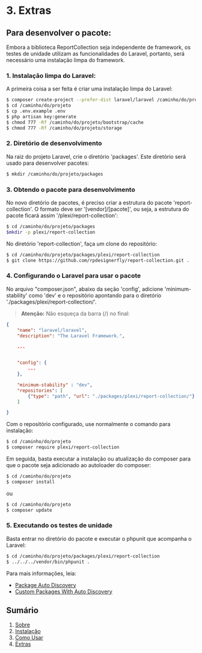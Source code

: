 # 3. Extras

## Para desenvolver o pacote:

Embora a biblioteca ReportCollection seja independente de framework, os testes de unidade utilizam as funcionalidades do Laravel, portanto, será necessário uma instalação limpa do framework.

### 1. Instalação limpa do Laravel:

A primeira coisa a ser feita é criar uma instalação limpa do Laravel:

```bash
$ composer create-project --prefer-dist laravel/laravel /caminho/do/projeto
$ cd /caminho/do/projeto
$ cp .env.example .env
$ php artisan key:generate
$ chmod 777 -Rf /caminho/do/projeto/bootstrap/cache
$ chmod 777 -Rf /caminho/do/projeto/storage
```

### 2. Diretório de desenvolvimento

Na raiz do projeto Laravel, crie o diretório 'packages'. Este diretório será usado para desenvolver pacotes:

```bash
$ mkdir /caminho/do/projeto/packages
```

### 3. Obtendo o pacote para desenvolvimento

No novo diretório de pacotes, é preciso criar a estrutura do pacote 'report-collection'. O formato deve ser '[vendor]/[pacote]', ou seja, a estrutura do pacote ficará assim '/plexi/report-collection':

```bash
$ cd /caminho/do/projeto/packages
$mkdir -p plexi/report-collection
```

No diretório 'report-collection', faça um clone do repositório:

```bash
$ cd /caminho/do/projeto/packages/plexi/report-collection
$ git clone https://github.com/rpdesignerfly/report-collection.git .
```

### 4. Configurando o Laravel para usar o pacote

No arquivo "composer.json", abaixo da seção 'config', adicione 'minimum-stability' como 'dev' e o repositório apontando para o diretório './packages/plexi/report-collection/'.

> **Atenção:**
> Não esqueça da barra (/) no final:

```json
{
    "name": "laravel/laravel",
    "description": "The Laravel Framework.",

    ...


    "config": {
        ...
    },

    "minimum-stability" : "dev",
    "repositories": [
        {"type": "path", "url": "./packages/plexi/report-collection/"}
    ]

}
```

Com o repositório configurado, use normalmente o comando para instalação:

```bash
$ cd /caminho/do/projeto
$ composer require plexi/report-collection
```


Em seguida, basta executar a instalação ou atualização do composer para que o pacote seja
adicionado ao autoloader do composer:

```bash
$ cd /caminho/do/projeto
$ composer install
```

ou

```bash
$ cd /caminho/do/projeto
$ composer update
```

### 5. Executando os testes de unidade

Basta entrar no diretório do pacote e executar o phpunit que acompanha o Laravel:

```bash
$ cd /caminho/do/projeto/packages/plexi/report-collection
$ ../../../vendor/bin/phpunit .
```


Para mais informações, leia:

* [Package Auto Discovery](https://medium.com/@taylorotwell/package-auto-discovery-in-laravel-5-5-ea9e3ab20518)
* [Custom Packages With Auto Discovery](https://medium.com/sureshvel/laravel-5-5-custom-packages-with-autodiscover-the-providers-5772c60d847e)

## Sumário

  1. [Sobre](01-About.md)
  2. [Instalação](02-Installation.md)
  3. [Como Usar](03-Usage.md)
  4. [Extras](04-Extras.md)
